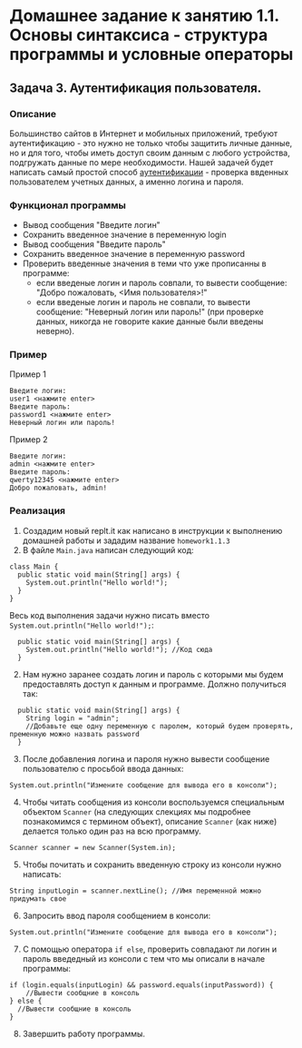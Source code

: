 # Домашнее задание к занятию 1.1. Основы синтаксиса - структура программы и условные операторы
## Задача 3. Аутентификация пользователя.

### Описание
Большинство сайтов в Интернет и мобильных приложений, требуют аутентификацию - это нужно не только чтобы защитить личные данные,
но и для того, чтобы иметь доступ своим данным с любого устройства, подгружать данные по мере необходимости. Нашей задачей будет написать самый
простой способ [аутентификации](https://ru.wikipedia.org/wiki/%D0%90%D1%83%D1%82%D0%B5%D0%BD%D1%82%D0%B8%D1%84%D0%B8%D0%BA%D0%B0%D1%86%D0%B8%D1%8F) - проверка
ввденных пользователем учетных данных, а именно логина и пароля. 

### Функционал программы
- Вывод сообщения "Введите логин"
- Сохранить введенное значение в переменную login
- Вывод сообщения "Введите пароль"
- Сохранить введенное значение в переменную password
- Проверить введенные значения в теми что уже прописанны в программе:
  - если введеные логин и пароль совпали, то вывести сообщение: "Добро пожаловать, <Имя пользователя>!"
  - если введеные логин и пароль не совпали, то вывести сообщение: "Неверный логин или пароль!"
  (при проверке данных, никогда не говорите какие данные были введены неверно).
  
### Пример
Пример 1
```
Введите логин:
user1 <нажмите enter>
Введите пароль:
password1 <нажмите enter>
Неверный логин или пароль!
```
Пример 2
```
Введите логин:
admin <нажмите enter>
Введите пароль:
qwerty12345 <нажмите enter>
Добро пожаловать, admin!
```

### Реализация
1. Создадим новый replt.it как написано в инструкции к выполнению домашней работы и зададим название `homework1.1.3`
2. В файле `Main.java` написан следующий код:
```
class Main {
  public static void main(String[] args) {
    System.out.println("Hello world!");
  }
}
``` 
Весь код выполнения задачи нужно писать вместо `System.out.println("Hello world!");`:
```
  public static void main(String[] args) {
    System.out.println("Hello world!"); //Код сюда
  }
```
2. Нам нужно заранее создать логин и пароль с которыми мы будем предоставлять доступ к данным и программе.
Должно получиться так:
```
  public static void main(String[] args) {
    String login = "admin";
    //Добавьте еще одну переменную с паролем, который будем проверять, пременную можно назвать password
  }
```
3. После добавления логина и пароля нужно вывести сообщение пользователю с просьбой ввода данных:
```
System.out.println("Измените сообщение для вывода его в консоли");
```
4. Чтобы читать сообщения из консоли воспользуемся специальным объектом `Scanner` (на следующих слекциях
мы подробнее познакомимся с термином объект), описание `Scanner` (как ниже) делается только один раз на всю программу.
```
Scanner scanner = new Scanner(System.in);
``` 
5. Чтобы почитать и сохранить введенную строку из консоли нужно написать:
```
String inputLogin = scanner.nextLine(); //Имя переменной можно придумать свое
```
6. Запросить ввод пароля сообщением в консоли:
```
System.out.println("Измените сообщение для вывода его в консоли");
```
7. С помощью оператора `if else`, проверить совпадают ли логин и пароль введедный из консоли с тем что мы описали в начале программы:
```
if (login.equals(inputLogin) && password.equals(inputPassword)) {
    //Вывести сообщние в консоль
} else {
  //Вывести сообщние в консоль
}
```
8. Завершить работу программы.
